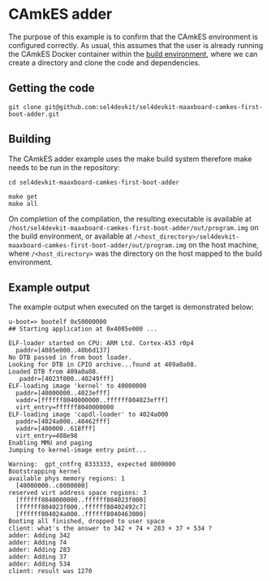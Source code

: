 # CAmkES adder

The purpose of this example is to confirm that the CAmkES environment is configured correctly. As usual, this assumes that the user is already running the CAmkES Docker container within the [build environment](../install_and_configure/build_environment_setup.md), where we can create a directory and clone the code and dependencies.

## Getting the code 

```
git clone git@github.com:sel4devkit/sel4devkit-maaxboard-camkes-first-boot-adder.git
```

## Building 

The CAmkES adder example uses the make build system therefore make needs to be run in the repository:

```
cd sel4devkit-maaxboard-camkes-first-boot-adder
```

```
make get
make all
```

On completion of the compilation, the resulting executable is available at `/host/sel4devkit-maaxboard-camkes-first-boot-adder/out/program.img` on the build environment, or available at `/<host_directory>/sel4devkit-maaxboard-camkes-first-boot-adder/out/program.img` on the host machine, where `/<host_directory>` was the directory on the host mapped to the build environment.

## Example output 

The example output when executed on the target is demonstrated below:

```
u-boot=> bootelf 0x50000000
## Starting application at 0x4085e000 ...

ELF-loader started on CPU: ARM Ltd. Cortex-A53 r0p4
  paddr=[4085e000..40b6d137]
No DTB passed in from boot loader.
Looking for DTB in CPIO archive...found at 409a0a08.
Loaded DTB from 409a0a08.
   paddr=[4023f000..40249fff]
ELF-loading image 'kernel' to 40000000
  paddr=[40000000..4023efff]
  vaddr=[ffffff8040000000..ffffff804023efff]
  virt_entry=ffffff8040000000
ELF-loading image 'capdl-loader' to 4024a000
  paddr=[4024a000..40462fff]
  vaddr=[400000..618fff]
  virt_entry=408e98
Enabling MMU and paging
Jumping to kernel-image entry point...

Warning:  gpt_cntfrq 8333333, expected 8000000
Bootstrapping kernel
available phys memory regions: 1
  [40000000..c0000000]
reserved virt address space regions: 3
  [ffffff8040000000..ffffff804023f000]
  [ffffff804023f000..ffffff80402492c7]
  [ffffff804024a000..ffffff8040463000]
Booting all finished, dropped to user space
client: what's the answer to 342 + 74 + 283 + 37 + 534 ?
adder: Adding 342
adder: Adding 74
adder: Adding 283
adder: Adding 37
adder: Adding 534
client: result was 1270
```
